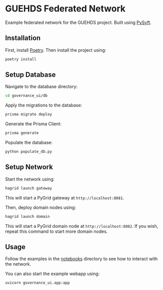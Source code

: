 # GUEHDS Federated Network

Example federated network for the GUEHDS project. Built using [PySyft](https://github.com/OpenMined/PySyft).

## Installation

First, install [Poetry](https://python-poetry.org/). Then install the project using:

```bash
poetry install
```

## Setup Database

Navigate to the database directory:

```bash
cd governance_ui/db
```

Apply the migrations to the database:

```bash
prisma migrate deploy
```

Generate the Prisma Client:

```bash
prisma generate
```

Populate the database:

```bash
python populate_db.py
```

## Setup Network

Start the network using:

```bash
hagrid launch gateway
```

This will start a PyGrid gateway at `http://localhost:8081`.

Then, deploy domain nodes using:

```bash
hagrid launch domain
```

This will start a PyGrid domain node at `http://localhost:8082`. If you wish, repeat this command to start more domain nodes.

## Usage

Follow the examples in the [notebooks](./notebooks) directory to see how to interact with the network.

You can also start the example webapp using:

```bash
uvicorn governance_ui.app:app
```
